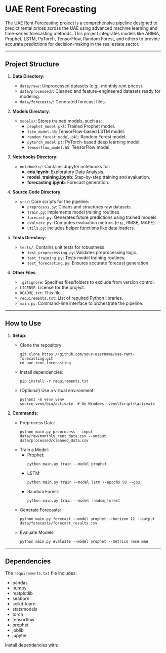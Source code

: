 UAE Rent Forecasting
====================

The UAE Rent Forecasting project is a comprehensive pipeline designed to predict rental prices across the UAE using advanced machine learning and time-series forecasting methods. This project integrates models like ARIMA, Prophet, LSTM, PyTorch, TensorFlow, Random Forest, and others to provide accurate predictions for decision-making in the real estate sector.

---

Project Structure
-----------------

1. **Data Directory**:
   - `data/raw/`: Unprocessed datasets (e.g., monthly rent prices).
   - `data/processed/`: Cleaned and feature-engineered datasets ready for modeling.
   - `data/forecasts/`: Generated forecast files.

2. **Models Directory**:
   - `models/`: Stores trained models, such as:
     - `prophet_model.pkl`: Trained Prophet model.
     - `lstm_model.h5`: TensorFlow-based LSTM model.
     - `random_forest_model.pkl`: Random Forest model.
     - `pytorch_model.pt`: PyTorch-based deep learning model.
     - `tensorflow_model.h5`: TensorFlow model.

3. **Notebooks Directory**:
   - `notebooks/`: Contains Jupyter notebooks for:
     - **eda.ipynb**: Exploratory Data Analysis.
     - **model_training.ipynb**: Step-by-step training and evaluation.
     - **forecasting.ipynb**: Forecast generation.

4. **Source Code Directory**:
   - `src/`: Core scripts for the pipeline:
     - `preprocess.py`: Cleans and structures raw datasets.
     - `train.py`: Implements model training routines.
     - `forecast.py`: Generates future predictions using trained models.
     - `evaluate.py`: Computes evaluation metrics (e.g., RMSE, MAPE).
     - `utils.py`: Includes helper functions like data loaders.

5. **Tests Directory**:
   - `tests/`: Contains unit tests for robustness:
     - `test_preprocessing.py`: Validates preprocessing logic.
     - `test_training.py`: Tests model training routines.
     - `test_forecasting.py`: Ensures accurate forecast generation.

6. **Other Files**:
   - `.gitignore`: Specifies files/folders to exclude from version control.
   - `LICENSE`: License for the project.
   - `README.txt`: This file.
   - `requirements.txt`: List of required Python libraries.
   - `main.py`: Command-line interface to orchestrate the pipeline.

---

How to Use
----------

1. **Setup**:
   - Clone the repository:
     ```
     git clone https://github.com/your-username/uae-rent-forecasting.git
     cd uae-rent-forecasting
     ```
   - Install dependencies:
     ```
     pip install -r requirements.txt
     ```
   - (Optional) Use a virtual environment:
     ```
     python3 -m venv venv
     source venv/bin/activate  # On Windows: venv\Scripts\activate
     ```

2. **Commands**:
   - Preprocess Data:
     ```
     python main.py preprocess --input data/raw/monthly_rent_data.csv --output data/processed/cleaned_data.csv
     ```
   - Train a Model:
     - Prophet:
       ```
       python main.py train --model prophet
       ```
     - LSTM:
       ```
       python main.py train --model lstm --epochs 50 --gpu
       ```
     - Random Forest:
       ```
       python main.py train --model random_forest
       ```
   - Generate Forecasts:
     ```
     python main.py forecast --model prophet --horizon 12 --output data/forecasts/forecast_results.csv
     ```
   - Evaluate Models:
     ```
     python main.py evaluate --model prophet --metrics rmse mae
     ```

---

Dependencies
------------

The `requirements.txt` file includes:
- pandas
- numpy
- matplotlib
- seaborn
- scikit-learn
- statsmodels
- torch
- tensorflow
- prophet
- joblib
- jupyter

Install dependencies with:
